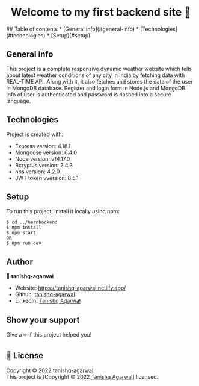 <h1 align="center">Welcome to my first backend site 👋</h1>
## Table of contents
* [General info](#general-info)
* [Technologies](#technologies)
* [Setup](#setup)

## General info
This project is a complete responsive dynamic weather website which tells about latest weather conditions of any city in India by fetching data with REAL-TIME API.
Along with it, it also fetches and stores the data of the user in MongoDB database. Register and login form in Node.js and MongoDB. Info of user is authenticated and
password is hashed into a secure language.

## Technologies
Project is created with:
* Express version: 4.18.1
* Mongoose version: 6.4.0
* Node version: v14.17.0
* BcryptJs version: 2.4.3
* hbs version: 4.2.0
* JWT token vversion: 8.5.1
	
## Setup
To run this project, install it locally using npm:


```
$ cd ../mernbackend
$ npm install
$ npm start
OR
$ npm run dev
```

## Author

👤 **tanishq-agarwal**

* Website: https://tanishq-agarwal.netlify.app/
* Github: [tanishq-agarwal](https://github.com/tanishq-agarwal)
* LinkedIn: [Tanishq Agarwal](https://linkedin.com/in/tanishq-agarwal-10a9371a0)

## Show your support

Give a ⭐️ if this project helped you!

## 📝 License

Copyright © 2022 [tanishq-agarwal](https://github.com/tanishq-agarwal).<br />
This project is [Copyright &copy; 2022 [Tanishq Agarwal](https://github.com/tanishq--agarwal)] licensed.